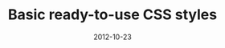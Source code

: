 ---
date: 2012-10-23
external: 
  host: Codrops
  url: http://tympanus.net/codrops/2012/10/23/basic-ready-to-use-css-styles/
layout: none
published: true
title: "Basic ready-to-use CSS styles"
---